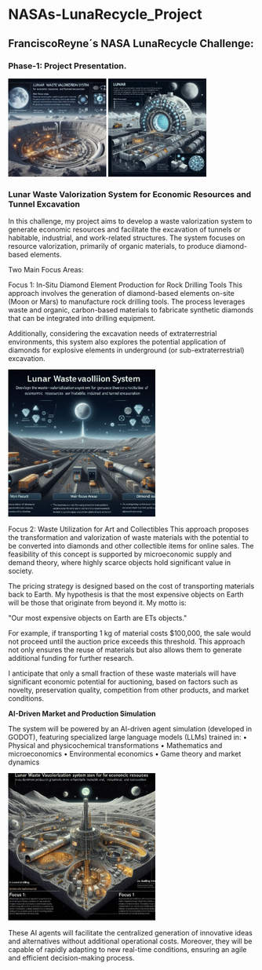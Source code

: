 # NASAs-LunaRecycle_Project


## FranciscoReyne´s NASA LunaRecycle Challenge:

### Phase-1: Project Presentation.


<p align="left">
  
<img src="4.jpg" width="200"/>
<img src="3.jpg" width="200"/>

</p>

### Lunar Waste Valorization System for Economic Resources and Tunnel Excavation

In this challenge, my project aims to develop a waste valorization system to generate economic resources and facilitate the excavation of tunnels or habitable, industrial, and work-related structures.
The system focuses on resource valorization, primarily of organic materials, to produce diamond-based elements.

Two Main Focus Areas:

Focus 1: In-Situ Diamond Element Production for Rock Drilling Tools
This approach involves the generation of diamond-based elements on-site (Moon or Mars) to manufacture rock drilling tools. The process leverages waste and organic, carbon-based materials to fabricate synthetic diamonds that can be integrated into drilling equipment.

Additionally, considering the excavation needs of extraterrestrial environments, this system also explores the potential application of diamonds for explosive elements in underground (or sub-extraterrestrial) excavation.

<p align="left">
<img src="2.jpg" width="300"/>
</p>

Focus 2: Waste Utilization for Art and Collectibles
This approach proposes the transformation and valorization of waste materials with the potential to be converted into diamonds and other collectible items for online sales. The feasibility of this concept is supported by microeconomic supply and demand theory, where highly scarce objects hold significant value in society.

The pricing strategy is designed based on the cost of transporting materials back to Earth. My hypothesis is that the most expensive objects on Earth will be those that originate from beyond it. My motto is:

"Our most expensive objects on Earth are ETs objects."

For example, if transporting 1 kg of material costs $100,000, the sale would not proceed until the auction price exceeds this threshold. This approach not only ensures the reuse of materials but also allows them to generate additional funding for further research.

I anticipate that only a small fraction of these waste materials will have significant economic potential for auctioning, based on factors such as novelty, preservation quality, competition from other products, and market conditions.


**AI-Driven Market and Production Simulation**

The system will be powered by an AI-driven agent simulation (developed in GODOT), featuring specialized large language models (LLMs) trained in:
•	Physical and physicochemical transformations
•	Mathematics and microeconomics
•	Environmental economics
•	Game theory and market dynamics

<p align="left">
<img src="1.jpg" width="300"/>
</p>

These AI agents will facilitate the centralized generation of innovative ideas and alternatives without additional operational costs. Moreover, they will be capable of rapidly adapting to new real-time conditions, ensuring an agile and efficient decision-making process.



